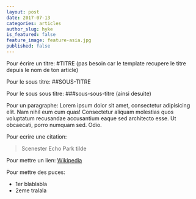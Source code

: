 ```yaml
---
layout: post
date: 2017-07-13
categories: articles
author_slug: hyke
is_featured: false
feature_image: feature-asia.jpg
published: false
---
```

Pour écrire un titre:
#TITRE (pas besoin car le template recupere le titre depuis le nom de ton article)

Pour le sous titre:
##SOUS-TITRE

Pour le sous sous titre:
###sous-sous-titre (ainsi desuite)

Pour un paragraphe:
Lorem ipsum dolor sit amet, consectetur adipisicing elit. Nam nihil eum cum quas! Consectetur aliquam molestias quos voluptatum 
recusandae accusantium eaque sed architecto esse. Ut obcaecati, porro numquam sed. Odio.

Pour ecrire une citation:
> Scenester Echo Park tilde

Pour mettre un lien:
[Wikipedia](https://fr.wikipedia.org)

Pour mettre des puces:
* 1er blablabla
* 2eme tralala